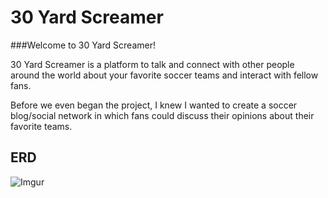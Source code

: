 # 30 Yard Screamer

###Welcome to 30 Yard Screamer!

30 Yard Screamer is a platform to talk and connect with other people around the world about your favorite soccer teams and interact with fellow fans.

Before we even began the project, I knew I wanted to create a soccer blog/social network in which fans could discuss their opinions about their favorite teams.

## ERD
![Imgur](http://i.imgur.com/Uud8VrI.jpg)

